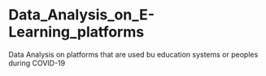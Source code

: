 # Data_Analysis_on_E-Learning_platforms
Data Analysis on platforms that are used bu education systems or peoples during COVID-19
